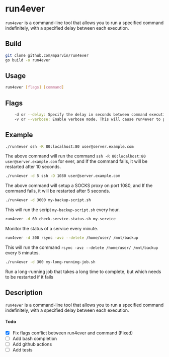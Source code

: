 # run4ever
`run4ever` is a command-line tool that allows you to run a specified command indefinitely, with a specified delay between each execution.

## Build
```bash
git clone github.com/mparvin/run4ever
go build -o run4ever
```

## Usage
```bash
run4ever [flags] [command]
```

## Flags
```bash
    -d or --delay: Specify the delay in seconds between command executions. Default is 10 seconds.
    -v or --verbose: Enable verbose mode. This will cause run4ever to print additional output such as errors and confirmation messages.
```

## Example
```bash
./run4ever ssh -R 80:localhost:80 user@server.example.com
```
The above command will run the command `ssh -R 80:localhost:80 user@server.example.com` for ever, and If  the command fails, it will be restarted after 10 seconds.

```bash
./run4ever -d 5 ssh -D 1080 user@server.example.com
```
The above command will setup a SOCKS proxy on port 1080, and If  the command fails, it will be restarted after 5 seconds.

```bash
./run4ever -d 3600 my-backup-script.sh
```
This will run the script `my-backup-script.sh` every hour.

```bash
run4ever -d 60 check-service-status.sh my-service
```
Monitor the status of a service every minute.

```bash
run4ever -d 300 rsync -avz --delete /home/user/ /mnt/backup
```
This will run the command `rsync -avz --delete /home/user/ /mnt/backup` every 5 minutes.

```bash
./run4ever -d 300 my-long-running-job.sh
```
Run a long-running job that takes a long time to complete, but which needs to be restarted if it fails


## Description
`run4ever` is a command-line tool that allows you to run a specified command indefinitely, with a specified delay between each execution.


#### Todo
- [X] Fix flags conflict between run4ever and command (Fixed)
- [ ] Add bash completion
- [ ] Add github actions
- [ ] Add tests